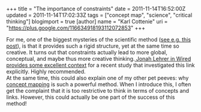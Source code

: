 +++
title = "The importance of constraints"
date = 2011-11-14T16:52:00Z
updated = 2011-11-14T17:02:33Z
tags = ["concept  map", "science", "critical thinking"]
blogimport = true 
[author]
	name = "Karl Cottenie"
	uri = "https://plus.google.com/116634918193112072853"
+++

For me, one of the biggest mysteries of the scientific method (<a href="http://www.cottenielab.org/2011/11/embryo-or-screen-writing-of-scientific.html">see e.g. this post</a>), is that it provides such a rigid structure, yet at the same time so creative. It turns out that constraints actually lead to more global, conceptual, and maybe thus more creative thinking.<a href="http://www.wired.com/wiredscience/2011/11/need-to-create-get-a-constraint/"> Jonah Lehrer in Wired provides some excellent context</a> for a recent study that investigated this link explicitly. Highly recommended.<br />At the same time, this could also explain one of my other pet peeves: why <a href="http://www.cottenielab.org/2010/07/concept-maps-tool-for-learners.html">concept mapping</a> is such a powerful method. When I introduce this, I often get the complaint that it is too restrictive to think in terms of concepts and links. However, this could actually be one part of the success of this method!
